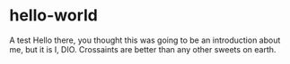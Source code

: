 # hello-world
A test
Hello there, you thought this was going to be an introduction about me, but it is I, DIO.
Crossaints are better than any other sweets on earth.
